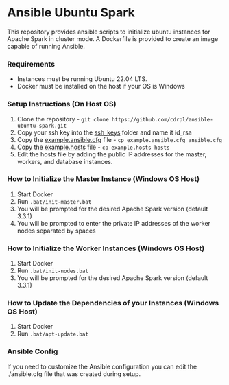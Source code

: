 # Ansible Ubuntu Spark

This repository provides ansible scripts to initialize ubuntu instances for Apache Spark in cluster mode. A Dockerfile is provided to create an image capable of running Ansible.

### Requirements

- Instances must be running Ubuntu 22.04 LTS.
- Docker must be installed on the host if your OS is Windows

### Setup Instructions (On Host OS)

1. Clone the repository - `git clone https://github.com/cdrpl/ansible-ubuntu-spark.git`
2. Copy your ssh key into the [ssh_keys](./ssh_keys) folder and name it id_rsa
3. Copy the [example.ansible.cfg](./example.ansible.cfg) file - `cp example.ansible.cfg ansible.cfg`
4. Copy the [example.hosts](./example.hosts) file - `cp example.hosts hosts`
5. Edit the hosts file by adding the public IP addresses for the master, workers, and database instances.

### How to Initialize the Master Instance (Windows OS Host)

1. Start Docker
2. Run `.bat/init-master.bat`
3. You will be prompted for the desired Apache Spark version (default 3.3.1)
4. You will be prompted to enter the private IP addresses of the worker nodes separated by spaces

### How to Initialize the Worker Instances (Windows OS Host)

1. Start Docker
2. Run `.bat/init-nodes.bat`
3. You will be prompted for the desired Apache Spark version (default 3.3.1)

### How to Update the Dependencies of your Instances (Windows OS Host)

1. Start Docker
2. Run `.bat/apt-update.bat`

### Ansible Config

If you need to customize the Ansible configuration you can edit the ./ansible.cfg file that was created during setup.
